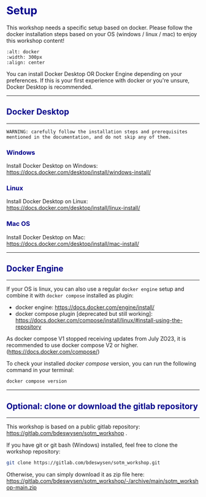 # <span style="color:darkblue">Setup<span>

This workshop needs a specific setup based on docker. 
Please follow the docker installation steps based on your OS (windows / linux / mac) to enjoy this workshop content! 

```{image} ./figures/docker_logo.png
:alt: docker
:width: 300px
:align: center
```

You can install Docker Desktop OR Docker Engine depending on your preferences.
If this is your first experience with docker or you're unsure, Docker Desktop is recommended.

----------------
## <span style="color:darkblue">Docker Desktop<span>
----------------

```{warning}
WARNING: carefully follow the installation steps and prerequisites mentioned in the documentation, and do not skip any of them.
```

### <span style="color:darkblue">Windows<span>

Install Docker Desktop on Windows:
https://docs.docker.com/desktop/install/windows-install/


### <span style="color:darkblue">Linux<span>
Install Docker Desktop on Linux:
https://docs.docker.com/desktop/install/linux-install/


### <span style="color:darkblue">Mac OS<span>
Install Docker Desktop on Mac:
https://docs.docker.com/desktop/install/mac-install/ 



----------------
## <span style="color:darkblue">Docker Engine<span>
----------------

If your OS is linux, you can also use a regular ```docker engine``` setup and combine it with ```docker compose``` installed as plugin:
- docker engine: https://docs.docker.com/engine/install/
- docker compose plugin [deprecated but still working]: https://docs.docker.com/compose/install/linux/#install-using-the-repository


As docker compose V1 stopped receiving updates from July ZO23, it is recommended to use docker compose V2 or higher. (https://docs.docker.com/compose/)

To check your installed _docker compose_ version, you can run the following command in your terminal:
```bash
docker compose version
```

----------------
## <span style="color:darkblue">Optional: clone or download the gitlab repository<span>
----------------

This workshop is based on a public gitlab repository:
https://gitlab.com/bdeswysen/sotm_workshop .


If you have git or git bash (Windows) installed, feel free to clone the workshop repository:

```bash
git clone https://gitlab.com/bdeswysen/sotm_workshop.git
```

Otherwise, you can simply download it as zip file here:
https://gitlab.com/bdeswysen/sotm_workshop/-/archive/main/sotm_workshop-main.zip


